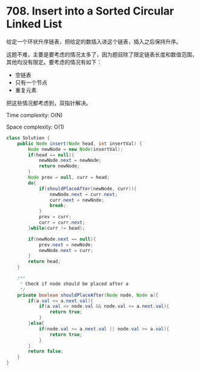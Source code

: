 # 708. Insert into a Sorted Circular Linked List

给定一个环状升序链表，把给定的数插入进这个链表，插入之后保持升序。

这题不难，主要是要考虑的情况太多了，因为题目除了限定链表长度和数值范围，其他均没有限定。要考虑的情况有如下：
+ 空链表
+ 只有一个节点
+ 重复元素

把这些情况都考虑到，双指针解决。

Time complexity: O(N)

Space complexity: O(1)

```java
class Solution {
    public Node insert(Node head, int insertVal) {
        Node newNode = new Node(insertVal);
        if(head == null){
            newNode.next = newNode;
            return newNode;
        }
        Node prev = null, curr = head;
        do{
            if(shouldPlaceAfter(newNode, curr)){
                newNode.next = curr.next;
                curr.next = newNode;
                break;
            }
            prev = curr;
            curr = curr.next;
        }while(curr != head);

        if(newNode.next == null){
            prev.next = newNode;
            newNode.next = curr;
        }
        return head;
    }

    /**
     * Check if node should be placed after a
     */
    private boolean shouldPlaceAfter(Node node, Node a){
        if(a.val <= a.next.val){
            if(a.val <= node.val && node.val <= a.next.val){
                return true;
            }
        }else{
            if(node.val <= a.next.val || node.val >= a.val){
                return true;
            }
        }
        return false;
    }
}
```